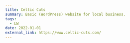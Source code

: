 ```yaml
---
title: Celtic Cuts
summary: Basic (WordPress) website for local business.
tags:
  - LW
date: 2022-01-01
external_link: https://www.celtic-cuts.com/
---
```

